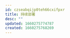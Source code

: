 ```yaml
---
id: czseabqijp0teh66cxifpxr
title: 持续部署
desc: ""
updated: 1660275774787
created: 1660275768269
---
```

